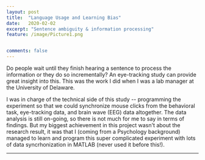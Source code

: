 ```yaml
---
layout: post
title:  "Language Usage and Learning Bias"
date:   2020-02-02
excerpt: "Sentence ambiguity & information processing"
feature: /image/Picture1.png


comments: false
---
```

Do people wait until they finish hearing a sentence to process the information or they do so incrementally? An eye-tracking study can provide great insight into this. This was the work I did when I was a lab manager at the University of Delaware.

I was in charge of the technical side of this study -- programming the experiment so that we could synchronize mouse clicks from the behavioral task, eye-tracking data, and brain wave (EEG) data altogether. The data analysis is still on-going, so there is not much for me to say in terms of findings. But my biggest achievement in this project wasn't about the research result, it was that I (coming from a Psychology background) managed to learn and program this super complicated experiment with lots of data syncrhonization in MATLAB (never used it before this!). 


----

